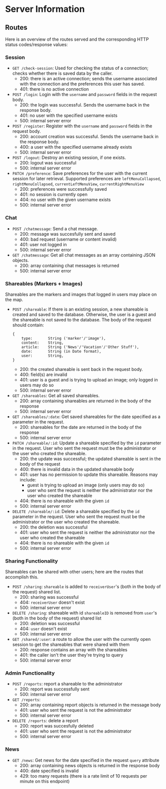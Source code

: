 # Server Information
## Routes
Here is an overview of the routes served and the corresponding HTTP status codes/response values:
### Session
- `GET /check-session`: Used for checking the status of a connection; checks whether there is saved data by the caller.
    - 200: there is an active connection; sends the username associated with the connection and the preferences this user has saved.
    - 401: there is no active connection
- `POST /login`: Login with the `username` and `password` fields in the request body.
    - 200: the login was successful. Sends the username back in the response body.
    - 401: no user with the specified username exists
    - 500: internal server error
- `POST /register`: Register with the `username` and `password` fields in the request body.
    - 200: account creation was successful. Sends the username back in the response body.
    - 400: a user with the specified username already exists
    - 500: internal server error
- `POST /logout`: Destroy an existing session, if one exists.
    - 200: logout was successful
    - 500: internal server error
- `PATCH /preference`: Save preferences for the user with the current session for later retrieval. Supported preferences are `leftMenuCollapsed`, `rightMenuCollapsed`, `currentLeftMenuView`, `currentRightMenuView`
    - 200: preferences were successfully saved
    - 401: no session is currently open
    - 404: no user with the given username exists
    - 500: internal server error
### Chat
- `POST /chatmessage`: Send a chat message.
    - 200: message was succesfully sent and saved
    - 400: bad request (username or content invalid)
    - 401: user not logged in 
    - 500: internal server error
- `GET /chatmessage`: Get all chat messages as an array containing JSON objects.
    - 200: array containing chat messages is returned
    - 500: internal server error
### Shareables (Markers + Images)
Shareables are the markers and images that logged in users may place on the map. 
- `POST /shareable`: If there is an existing session, a new shareable is created and saved to the database. Otherwise, the user is a guest and the shareable is not saved to the database. The body of the request should contain:
    ```
    {
        type:       String ('marker'/'image'),
        content:    String,
        article:    String ('News'/'Vacation'/'Other Stuff'),
        date:       String (in Date format),
        user:       String,
    }
    ```
    - 200: the created shareable is sent back in the request body.
    - 400: field(s) are invalid
    - 401: user is a guest and is trying to upload an image; only logged in users may do so
    - 500: internal server error
- `GET /shareables`: Get all saved shareables.
    - 200: array containing shareables are returned in the body of the response
    - 500: internal server error
- `GET /shareables/:date`: Get saved shareables for the date specified as a parameter in the request.
    - 200: shareables for the date are returned in the body of the response
    - 500: internal server error
- `PATCH /shareable/:id`: Update a shareable specified by the `id` parameter in the request. User who sent the request must be the administrator or the user who created the shareable.
    - 200: the update was successful; the updated shareable is sent in the body of the request
    - 400: there is invalid data in the updated shareable body
    - 401: user has no permission to update this shareable. Reasons may include: 
        - guest is trying to upload an image (only users may do so)
        - user who sent the request is neither the administrator nor the user who created the shareable
    - 404: there is no shareable with the given `id`
    - 500: internal server error
- `DELETE /shareable/:id`: Delete a shareable specified by the `id` parameter in the request. User who sent the request must be the administrator or the user who created the shareable.
    - 200: the deletion was successful
    - 401: user who sent the request is neither the administrator nor the user who created the shareable
    - 404: there is no shareable with the given `id`
    - 500: internal server error
### Sharing Functionality
Shareables can be shared with other users; here are the routes that accomplish this.
- `POST /sharing`: `shareable` is added to `receiverUser`'s (both in the body of the request) shared list.
    - 200: sharing was successful
    - 404: `receiverUser` doesn't exist
    - 500: internal server error
- `DELETE /sharing`: shareable with id `shareableID` is removed from `user`'s (both in the body of the request) shared list
    - 200: deletion was successful
    - 404: `user` doesn't exist
    - 500: internal server error
- `GET /shared/:user`: a route to allow the user with the currently open session to get the shareables that were shared with them
    - 200: response contains an array with the shareables
    - 401: the caller isn't the user they're trying to query
    - 500: internal server error
### Admin Functionality
- `POST /reports`: report a shareable to the administrator
    - 200: report was successfully sent
    - 500: internal server error
- `GET /reports`:
    - 200: array containing report objects is returned in the message body
    - 401: user who sent the request is not the administrator
    - 500: internal server error
- `DELETE /reports`: delete a report
    - 200: report was succesfully deleted
    - 401: user who sent the request is not the administrator
    - 500: internal server error
### News
- `GET /news`: Get news for the date specified in the request `query` attribute
    - 200: array containing news objects is returned in the response body
    - 400: date specified is invalid
    - 429: too many requests (there is a rate limit of 10 requests per minute on this endpoint)
